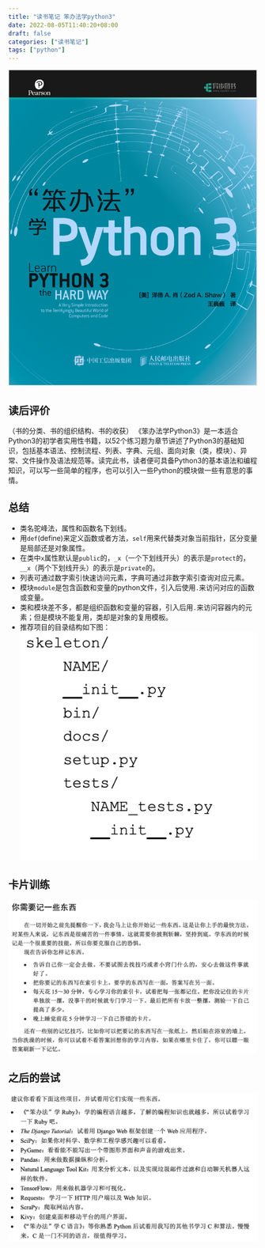 ```yaml
---
title: "读书笔记 笨办法学python3"
date: 2022-08-05T11:40:20+08:00
draft: false
categories: ["读书笔记"]
tags: ["python"]
---
```


![](/mb/images/booknote/python3/01.png)
## 读后评价
（书的分类、书的组织结构、书的收获）
《笨办法学Python3》是一本适合Python3的初学者实用性书籍，以52个练习题为章节讲述了Python3的基础知识，包括基本语法、控制流程、列表、字典、元组、面向对象（类，模块）、异常、文件操作及语法规范等。读完此书，读者便可具备Python3的基本语法和编程知识，可以写一些简单的程序，也可以引入一些Python的模块做一些有意思的事情。

## 总结
* 类名驼峰法，属性和函数名下划线。
* 用`def`(define)来定义函数或者方法，`self`用来代替类对象当前指针，区分变量是局部还是对象属性。
* 在类中`x`属性默认是`public`的，`_x`（一个下划线开头）的表示是`protect`的，`__x`（两个下划线开头）的表示是`private`的。
* 列表可通过数字索引快速访问元素，字典可通过非数字索引查询对应元素。
* 模块`module`是包含函数和变量的python文件，引入后使用`.`来访问对应的函数或变量。
* 类和模块差不多，都是组织函数和变量的容器，引入后用`.`来访问容器内的元素；但是模块不能复用，类却是对象的复用模板。
* 推荐项目的目录结构如下图：
![](/mb/images/booknote/python3/02.png)

## 卡片训练
![](/mb/images/booknote/python3/03.png)

## 之后的尝试
![](/mb/images/booknote/python3/04.png)







